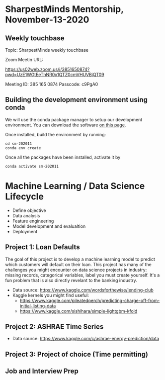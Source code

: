 # SharpestMinds Mentorship, November-13-2020

## Weekly touchbase

Topic: SharpestMinds weekly touchbase

Zoom Meetin URL:

https://us02web.zoom.us/j/3851650874?pwd=UzE1WGtEeThNR0x1QTZ0cmVHUVBiQT09

Meeting ID: 385 165 0874
Passcode: c9PgA0

## Building the development environment using conda

We will use the conda package manager to setup our development environment. You can download the software [on this page](https://docs.conda.io/en/latest/miniconda.html).

Once installed, build the environment by running:

```
cd sm-202011
conda env create
```

Once all the packages have been installed, activate it by

```
conda activate sm-202011
```

# Machine Learning / Data Science Lifecycle

- Define objective
- Data analysis
- Feature engineering
- Model development and evalualtion
- Deployment

## Project 1: Loan Defaults

The goal of this project is to develop a machine learning model to predict which customers will default on their loan. This project has many of the challenges you might encounter on data science projects in industry: missing records, categorical variables, label you must create yourself. It's a fun problem that is also directly revelant to the banking industry.

* Data source: https://www.kaggle.com/wordsforthewise/lending-club
* Kaggle kernels you might find useful:
    * https://www.kaggle.com/pileatedperch/predicting-charge-off-from-initial-listing-data
    * https://www.kaggle.com/sishihara/simple-lightgbm-kfold

## Project 2: ASHRAE Time Series

* Data source: https://www.kaggle.com/c/ashrae-energy-prediction/data

## Project 3: Project of choice (Time permitting)

## Job and Interview Prep

